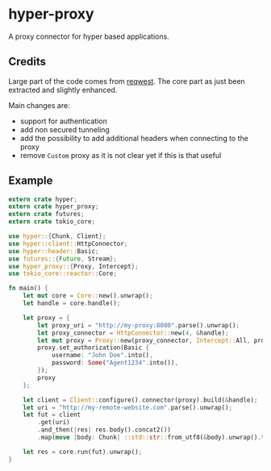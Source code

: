 # hyper-proxy

A proxy connector for hyper based applications.

## Credits

Large part of the code comes from [reqwest](https://github.com/seanmonstar/reqwest).
The core part as just been extracted and slightly enhanced.

 Main changes are:
- support for authentication
- add non secured tunneling
- add the possibility to add additional headers when connecting to the proxy
- remove `Custom` proxy as it is not clear yet if this is that useful


## Example

```rust
extern crate hyper;
extern crate hyper_proxy;
extern crate futures;
extern crate tokio_core;

use hyper::{Chunk, Client};
use hyper::client::HttpConnector;
use hyper::header::Basic;
use futures::{Future, Stream};
use hyper_proxy::{Proxy, Intercept};
use tokio_core::reactor::Core;

fn main() {
    let mut core = Core::new().unwrap();
    let handle = core.handle();

    let proxy = {
        let proxy_uri = "http://my-proxy:8080".parse().unwrap();
        let proxy_connector = HttpConnector::new(4, &handle);
        let mut proxy = Proxy::new(proxy_connector, Intercept::All, proxy_uri).unwrap();
        proxy.set_authorization(Basic {
            username: "John Doe".into(),
            password: Some("Agent1234".into()),
        });
        proxy
    };

    let client = Client::configure().connector(proxy).build(&handle);
    let uri = "http://my-remote-website.com".parse().unwrap();
    let fut = client
        .get(uri)
        .and_then(|res| res.body().concat2())
        .map(move |body: Chunk| ::std::str::from_utf8(&body).unwrap().to_string());

    let res = core.run(fut).unwrap();
}
```

